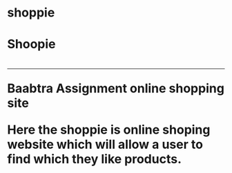 # shoppie
<h1>Shoopie<h1><hr>
Baabtra Assignment online shopping site

Here the shoppie is online shoping website which will allow a user to find which they like products.
